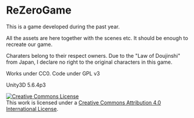 # ReZeroGame
This is a game developed during the past year. 

All the assets are here together with the scenes etc. It should be enough to recreate our game. 

Charaters belong to their respect owners. 
Due to the "Law of Doujinshi" from Japan, I declare no right to the original characters in this game.

Works under CC0.
Code under GPL v3

Unity3D 5.6.4p3 

<a rel="license" href="http://creativecommons.org/licenses/by/4.0/"><img alt="Creative Commons License" style="border-width:0" src="https://i.creativecommons.org/l/by/4.0/88x31.png" /></a><br />This work is licensed under a <a rel="license" href="http://creativecommons.org/licenses/by/4.0/">Creative Commons Attribution 4.0 International License</a>.
